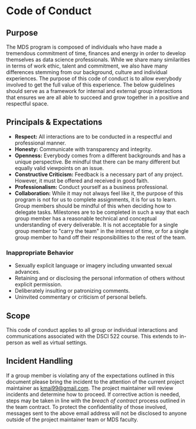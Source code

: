 # Code of Conduct

## Purpose

The MDS program is composed of individuals who have made a tremendous commitment of time, finances and energy in order to develop themselves as data science professionals. While we share many similarities in terms of work ethic, talent and commitment, we also have many differences stemming from our background, culture and individual experiences. The purpose of this code of conduct is to allow everybody involved to get the full value of this experience. The below guidelines should serve as a framework for internal and external group interactions that ensures we are all able to succeed and grow together in a positive and respectful space. 

## Principals & Expectations

- **Respect:** All interactions are to be conducted in a respectful and professional manner. 
- **Honesty:** Communicate with transparency and integrity.
- **Openness:** Everybody comes from a different backgrounds and has a unique perspective. Be mindful that there can be many different but equally valid viewpoints on an issue.
- **Constructive Criticism:** Feedback is a necessary part of any project. However, it must be offered and received in good faith.
- **Professionalism:** Conduct yourself as a business professional.
- **Collaboration:** While it may not always feel like it, the purpose of this program is not for us to complete assignments, it is for us to learn. Group members should be mindful of this when deciding how to delegate tasks. Milestones are to be completed in such a way that each group member has a reasonable technical and conceptual understanding of every deliverable. It is not acceptable for a single group member to "carry the team" in the interest of time, or for a single group member to hand off their responsibilities to the rest of the team.

### Inappropriate Behavior

- Sexually explicit language or imagery including unwanted sexual advances.
- Retaining and or disclosing the personal information of others without explicit permission.
- Deliberately insulting or patronizing comments.
- Uninvited commentary or criticism of personal beliefs.

## Scope

This code of conduct applies to all group or individual interactions and communications associated with the DSCI 522 course. This extends to in-person as well as virtual settings.

## Incident Handling

If a group member is violating any of the expectations outlined in this document please bring the incident to the attention of the current project maintainer as kmaj99@gmail.com. The project maintainer will review incidents and determine how to proceed. If corrective action is needed, steps may be taken in line with the *breach of contract* process outlined in the team contract. To protect the confidentiality of those involved, messages sent to the above email address will not be disclosed to anyone outside of the project maintainer team or MDS faculty.